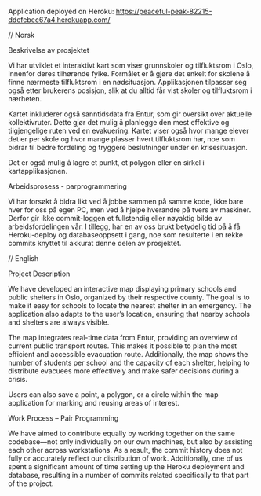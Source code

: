 Application deployed on Heroku: https://peaceful-peak-82215-ddefebec67a4.herokuapp.com/

// Norsk

Beskrivelse av prosjektet

Vi har utviklet et interaktivt kart som viser grunnskoler og tilfluktsrom i Oslo, innenfor deres tilhørende fylke. Formålet er å gjøre det enkelt for skolene å finne nærmeste tilfluktsrom i en nødsituasjon. Applikasjonen tilpasser seg også etter brukerens posisjon, slik at du alltid får vist skoler og tilfluktsrom i nærheten. 

Kartet inkluderer også sanntidsdata fra Entur, som gir oversikt over aktuelle kollektivruter. Dette gjør det mulig å planlegge den mest effektive og tilgjengelige ruten ved en evakuering.
Kartet viser også hvor mange elever det er per skole og hvor mange plasser hvert tilfluktsrom har, noe som bidrar til bedre fordeling og tryggere beslutninger under en krisesituasjon.

Det er også mulig å lagre et punkt, et polygon eller en sirkel i kartapplikasjonen.

Arbeidsprosess - parprogrammering

Vi har forsøkt å bidra likt ved å jobbe sammen på samme kode, ikke bare hver for oss på egen PC, men ved å hjelpe hverandre på tvers av maskiner. Derfor gir ikke commit-loggen et fullstendig eller nøyaktig bilde av arbeidsfordelingen vår. I tillegg, har en av oss brukt betydelig tid på å få Heroku-deploy og databaseoppsett i gang, noe som resulterte i en rekke commits knyttet til akkurat denne delen av prosjektet.

// English

Project Description

We have developed an interactive map displaying primary schools and public shelters in Oslo, organized by their respective county. The goal is to make it easy for schools to locate the nearest shelter in an emergency. The application also adapts to the user’s location, ensuring that nearby schools and shelters are always visible.

The map integrates real-time data from Entur, providing an overview of current public transport routes. This makes it possible to plan the most efficient and accessible evacuation route. Additionally, the map shows the number of students per school and the capacity of each shelter, helping to distribute evacuees more effectively and make safer decisions during a crisis.

Users can also save a point, a polygon, or a circle within the map application for marking and reusing areas of interest.

Work Process – Pair Programming

We have aimed to contribute equally by working together on the same codebase—not only individually on our own machines, but also by assisting each other across workstations. As a result, the commit history does not fully or accurately reflect our distribution of work. Additionally, one of us spent a significant amount of time setting up the Heroku deployment and database, resulting in a number of commits related specifically to that part of the project.
